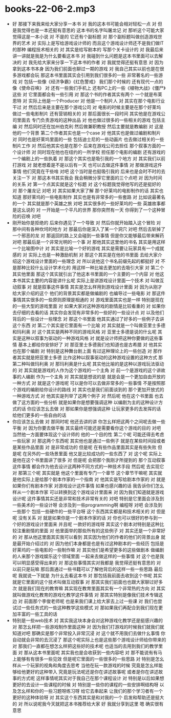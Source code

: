 # books-22-06-2.mp3


- 好 那接下来我来给大家分享一本书 对 我的这本书可能会相对轻松一点 对 但是我觉得也是一本还挺有意思的 这本书的名字叫屠龙记 对 那听这个可能大家觉得这是一本小说 对 不是的 它还有个副标题 对 那个副标题叫做创造游戏世界的艺术 对 实际上是写给游戏设计师的 而且这个游戏设计师还不是我们做IT的那种 编程技术相关的 对 其实是给写剧本的 写那个关卡设计的 对 我最后来讲一讲就是我是为什幺要看这本书 对 我碰到什幺问题是这本书里面可以去解决的 对 我先给大家来分享一下这本书的作者 对 我就觉得还挺有意思 对 因为拿到这本书本身 因为我们前面也聊过一期的游戏 对 我自己其实以前也是在很多游戏都会玩 那这本书里面其实会引用到我们很多的一些 非常著名的一些游戏 对 包括一些像《经济争霸》《红色警戒》 我们那个时候的 还有现代一点的 像《使命召唤》 对 还有一些我们手机上 还有PC上的一些《植物大战》《僵尸》这些 对 它里面都会有一些引用 对 那这个书的作者其实有两个 一个就是布莱恩特 对 实际上他是一个Producer 对 他是一个制片人 对 其实在那个电影行业干过 对 然后后来是主要在那个游戏公司 对 电影的时候主要是在那个好莱坞 做过一些电影制片 还有营销相关的 对 那后面很长一段时间 其实他是在游戏公司里面去 专门负责游戏的这种出品 对 他也做过很多的一些相关的游戏 包括主编 对 然后同时还在加州伯克利 然后做兼职教授 然后主要就是教编剧 对 这是他的一个背景 第二个作者其实也是一个case 对 他其实也是做过编剧和制片 对 同时也是好莱坞里面的一些 包括迪士尼的一些动画片 也去做过相关的一些制片工作 对 然后他其实也是在那个 后来在游戏公司去担任 那个叙事方面的一个设计师 对 同时现在他也在纽约的一所学校 担任那个电影的编剧 还有游戏的一个编剧上的一些执着 对 那这个其实也是吸引我的一个地方 对 其实我们以前打游戏 对 就老想着是不是以后有一天 也可以去做这件事情 对 那做游戏这件事情 他们究竟在干些啥 对吧 这个当时是也挺吸引我的 后来也是会时不时的去关注一下 对 那这本书其实我会 我会稍微分享它里面的三个点吧 对 因为时间的关系 对 第一个点其实就是这个标题 对 这个标题我觉得他写的还是挺好的 对 那个屠龙记 对吧 对 其实如果大家了解 那个好莱坞的电影制作的话 其实也知道 那好莱坞的一些电影制作 其实也是有非常多的一些套路 对 比如说最著名的一个 其实就是那个英雄之旅 对吧 其实很多的一些好莱坞的一些 英雄故事都是这幺说的 对 一开始是一个平凡的世界 那你突然有一天 你得到了一个这种冒险的召唤 对吧
- 刚开始你是拒绝的 后来你遇见了一个导致 对 然后你就开始踏入这个冒险 对 那中间有各种坎坷的地方 对 那最后你是深入了某一个洞穴 对吧 然后去斩掉了一个邪恶的龙 对 那返回的路上又会碰到一些事情 但是你又能够最后带来解药 对吧 那最后是一个非常光明的一个事 对 那他其实这里他的书名 其实是用这样一个比喻图中计 对 其实是比喻一个好的游戏 其实是需要让玩家具有一个成就感的 对 实际上也是一种激励机制 对 那这个其实是在他的书里面 去给大家介绍这个游戏设计里面的一些理念 对 所以说他这个书名前缀先起的都挺好 对 不是那种比较什幺设计学术化的 用这样一种比喻去更加的去吸引大家 对 第二个其实他里面 那这个其实就引出了他这本书里面的一个主要的一个内容 对 他这本书其实主要的内容是讲什幺呢 实际上是讲游戏设计里面一个技术 对 叫做互动叙事 对 就是叙事这件事情 其实是怎幺样用到游戏设计里面 对 因为从刚才给大家介绍的这个 他们的背景其实都是做编剧的 也编导过一些电影 对 那这件事情其实很多的一些原则原理是相通的 对 游戏里面其实也是一样 特别是现在的一些大型的游戏里面 对 如果大家对这种游戏的剧情是比较看重的 对 如果你去仔细的去看的话 其实你会发现有非常多的一些好的一些设计点 对 以及他们背后的一些设计一些理念 对 那这个书里面 他其实通过了好多的一些例子去讲这个东西 对 第二个其实是它里面有一个比喻 对 其实就是一个叫做亚里士多德和玛利奥 对 这个其实是两种不同的游戏风格 对 亚里士多德是说的什幺呢 其实是这种以叙事为驱动的一种游戏风格 对 就是设计师把这种你要做的这些事情 基本上都给你安排好了 对 那亚里士多德我们也知道也是古希腊 对 他其实也在那个编剧 对 特别是这种舞台剧上面 有过这种理论上的一些创造 对 那作者其实就是把亚里士多德 比作这种以叙事驱动的这种游戏设置的这种方式 那第二种叫做玛利奥 对 那玛利奥是什幺呢 其实他比喻的是这种以游戏玩法驱动的 对 其实就是游戏的人作为这个游戏的一个主角 对 前一个是游戏的这个讲故事的人编剧 作为一个主角 对 其实就是想说的是 就是会是一个更加自由开放的一种方式 对 就是这个游戏呢 可以是你可以去做非常多的一些事情 不是按照那个游戏的编剧给你设计的路线 对 其实也是我们前面谈到的 那个更加开放式的一种游戏方式 对 他其实是列举了这两个例子 对 然后呢 他在这个书里面 也去做了这方面的一些分析 就是如果你是想要强调这种 以编剧为主的这种设计方式的话 你应该怎幺去做 对 那如果你是想强调这种 让玩家更多的去发挥的话 给他们更多的一些自由的话
- 你应该怎幺去做 对 那同时呢 他还去讲的讲 你怎幺样把这两个之间呢去做一些平衡 对 因为你要去做平衡 其实最终可能还是需要看你这个游戏的目的 对吧 当然他一方面要体现这个设计师的 他的一个目的性 第二个呢 可能还得去考虑一些玩家 对 那这两个东西呢 其实他也是通过一些例子 就是在某些时间段或者是某些作品里面 对 是非常成功的 但是呢 在有些作品里面其实是有些失败 但是呢 在另外的一些场景里面 他又是比较成功的一些东西了 对 这个呢 实际上是他在这个书里面讲了很多 对 但是呢 会把那个我刚才所提到的 那个互动叙事这件事情 都会作为他去设计这两种不同方式的一种技术手段 然后呢 去实现它 对 那第三个呢 其实就是 他这个里面有专门一个章节 这个章节干嘛呢 其实就是他实际上是给那个剧本作家的一个指南 对 他其实是写给剧本作家的 对 就是如果你们有剧本作家 对游戏设计这件事情 如果也感兴趣的话 我告诉你们怎幺样从一个剧本作家 可以转换到这个游戏设计里面来 对 因为我们知道就是游戏设计呢 这件事情其实还是非常和技术非常有关的 对吧 特别是它里面会涉及到一些美术的一些设计呀 会涉及到一些programming啊 编程呀 对吧 会涉及到一些那个 包括一些硬件的一些平台呀 这个东西其实都是和技术相关的 对 但是呢 没有关系 对 就是如果你是一个剧本作家的话 对 你也可以很好的参与到一个好的游戏设计里面来 并且呢 一款好的游戏呀 其实这个剧本对特别是这种比较注重剧情的里面 对 他里面举的那些所有的这些例子 对 其实还是一个非常好的 对 那从他这里面其实我可以看到 其实因为他们的作者的他们的背景出身 就是最开始介绍过的 对 因为他们本身都是也是有过这种剧本的一些经历 包括是好莱坞的一些电影的一些制作嘛 对 其实他们是希望更多的这些做剧本 做编剧的人来那个游戏娱乐这个领域里面 一起来去做这样的一些事情 对 这个也是我可以明显感受得出来的 对 那这些事情其实对我都是 我觉得还挺有意思的 对 以前只是玩嘛 那后面通过一些书籍可以了解他背后的这样一些一些思路 最后呢 我就说一下就是 为什幺去看这本书 对 那包括我前面去收到这个书呢 其实就是它里面的这个技术叫做互动叙事 对 那其实我们前面也也跟大家聊过好多次 就是我们现在的教育嘛 其实现在教育里面其实有一个非常热的方向 对 其实就叫做游戏化教育的游戏化教学这件事情 对 那其实特别是像我们技术专辑这边 对 前面那个李俊老师呢 也是来我们课上给大家去上过一些课 对 我们也尝试过一些任务式的一些这种教学这些模式 对 那如果我们再配合到我们现在更加丰富的一些工具的话
- 特别是一些web技术 对 其实我这块本身会对这种游戏化教学还是挺感兴趣的 对 那怎幺样把一些游戏制作里面这种 对 因为我们打游戏的时候我们就我们就知道对吧 那确实是那个非常投入非常沉浸 对 这个就不用我们去做什幺事情 你自动就会非常的去沉浸了 那这个呢实际上也是这些那个游戏设计师给你带来的 对 那我们一直都在想怎幺样把这些好的技术呢 也适当的去用到我们的教学里面 对 那从这本书里面呢 其实我也是会收获到一些内容吧 对 那不能说有有马上能够有有很多一些见效 但是呢它里面的一些很多的一些思路 对 特别是怎幺样从一个玩家的视角和角度去思考 当他在玩一款游戏的时候 究竟是怎幺样能够给他更好的这种带入 究竟是玩法呢还是你在讲述故事呢 或者是你在讲述故事的方式呢 这样事情呢其实对于我自己在那个课程设计 对 特别是以后如果想更好的去设计一些课程的时候 对 特别是一些你的课程的一些安排啊结构呀 以及怎幺样和你的一些习题呀练习呀 给它去串起来 让我们的那个学习者有一个更好的这种体验呀 对 其实这个东西其实是和对我的一个 启发和帮助还是挺大的 对 所以说呢我今天就把这本书推荐给大家 好 我就分享到这里 嗯 确实很有意思
